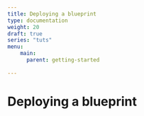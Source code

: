 ```yaml
---
title: Deploying a blueprint
type: documentation
weight: 20
draft: true
series: "tuts"
menu:
    main:
      parent: getting-started
    
---
```


# Deploying a blueprint